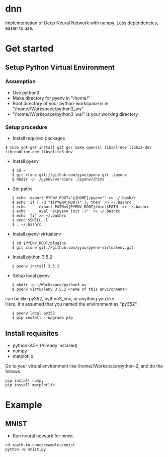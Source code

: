 dnn
===
Implementation of Deep Neural Network with numpy.
Less dependencies, easier to use.

# Get started
## Setup Python Virtual Environment
### Assumption
* Use python3
* Make directory for pyenv in "/home/<user-name>"
* Root directory of your python-workspace is in "/home/<user-name>/Workspace/python3_ws"
* "/home/<user-name>/Workspace/python3_ws/" is your working directory

### Setup procedure
* Install required packages
```
$ sudo apt-get install git gcc make openssl libssl-dev libbz2-dev libreadline-dev libsqlite3-dev
```
* Install pyenv
```
   $ cd ~
   $ git clone git://github.com/yyuu/pyenv.git ./pyenv
   $ mkdir -p ./pyenv/versions ./pyenv/shims
```
* Set paths
```
   $ echo 'export PYENV_ROOT="${HOME}/pyenv"' >> ~/.bashrc
   $ echo 'if [ -d "${PYENV_ROOT}" ]; then' >> ~/.bashrc
   $ echo '    export PATH=${PYENV_ROOT}/bin:$PATH' >> ~/.bashrc
   $ echo '    eval "$(pyenv init -)"' >> ~/.bashrc
   $ echo 'fi' >> ~/.bashrc
   $ exec $SHELL -l
   $ . ~/.bashrc
```
* Install pyenv-virtualenv
```
   $ cd $PYENV_ROOT/plugins
   $ git clone git://github.com/yyuu/pyenv-virtualenv.git
```
* Install python 3.5.2
```
   $ pyenv install 3.5.2
```
* Setup local pyenv
```
   $ mkdir -p ~/Workspace/python3_ws
   $ pyenv virtualenv 3.5.2 <name of this environment>
```
<name of this environment> can be like py352, python3_env, or anything you like.<br>
Here, it's assumed that you named the environment as "py352".
```
   $ pyenv local py352
   $ pip install --upgrade pip
```

## Install requisites
* python-3.5+ (Already installed)
* numpy
* matplotlib

Go to your virtual environment like /home/<user-name>/Workspace/python-2,
and do the follows.
```
pip install numpy
pip install matplotlib
```

# Example
## MNIST
* Run neural network for mnist.
```
cd <path-to-dnn>/examples/mnist
python -B mnist.py
```

